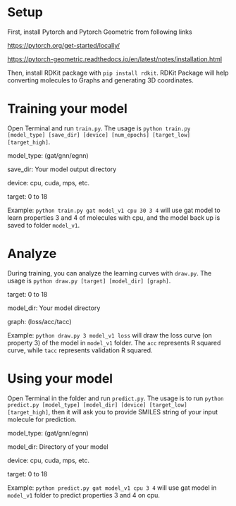 # Setup

First, install Pytorch and Pytorch Geometric from following links

https://pytorch.org/get-started/locally/

https://pytorch-geometric.readthedocs.io/en/latest/notes/installation.html

Then, install RDKit package with `pip install rdkit`. RDKit Package will help converting molecules to Graphs and generating 3D coordinates.

# Training your model

Open Terminal and run `train.py`. The usage is `python train.py [model_type] [save_dir] [device] [num_epochs] [target_low] [target_high]`.

model_type: (gat/gnn/egnn)

save_dir: Your model output directory

device: cpu, cuda, mps, etc.

target: 0 to 18

Example: `python train.py gat model_v1 cpu 30 3 4` will use gat model to learn properties 3 and 4 of molecules with cpu, and the model back up is saved to folder `model_v1`.

# Analyze
During training, you can analyze the learning curves with `draw.py`. The usage is `python draw.py [target] [model_dir] [graph]`.

target: 0 to 18

model_dir: Your model directory

graph: (loss/acc/tacc)

Example: `python draw.py 3 model_v1 loss` will draw the loss curve (on property 3) of the model in `model_v1` folder. The `acc` represents R squared curve, while `tacc` represents validation R squared.

# Using your model

Open Terminal in the folder and run `predict.py`. The usage is to run `python predict.py [model_type] [model_dir] [device] [target_low] [target_high]`, then it will ask you to provide SMILES string of your input molecule for prediction.

model_type: (gat/gnn/egnn)

model_dir: Directory of your model

device: cpu, cuda, mps, etc.

target: 0 to 18

Example: `python predict.py gat model_v1 cpu 3 4` will use gat model in `model_v1` folder to predict properties 3 and 4 on cpu.

